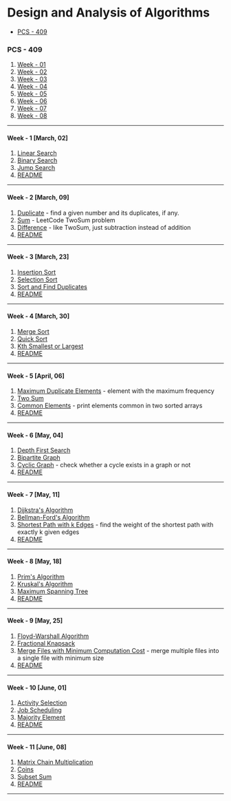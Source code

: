 # Design and Analysis of Algorithms

- [PCS - 409](#pcs---409)

[//]: # (- [TCS - 409])

### PCS - 409

1. [Week - 01](#week---1-march-02)
2. [Week - 02](#week---2-march-09)
3. [Week - 03](#week---3-march-23)
4. [Week - 04](#week---4-march-30)
5. [Week - 05](#week---5-april-06)
6. [Week - 06](#week---6-may-04)
7. [Week - 07](#week---7-may-11)
8. [Week - 08](#week---8-may-18)
---

#### Week - 1 [March, 02]

1. [Linear Search](/PCS-409/Week_1/linear_search.cpp)
2. [Binary Search](/PCS-409/Week_1/binary_search.cpp)
3. [Jump Search](/PCS-409/Week_1/jump_search.cpp)
4. [README](/PCS-409/Week_1/README.md)

---

#### Week - 2 [March, 09]

1. [Duplicate](/PCS-409/Week_2/search_dup_count.cpp) - find a given number and its duplicates, if any.
2. [Sum](/PCS-409/Week_2/two_sum.cpp) - LeetCode TwoSum problem
3. [Difference](/PCS-409/Week_2/two_diff.cpp) - like TwoSum, just subtraction instead of addition
4. [README](/PCS-409/Week_2/README.md)

---

#### Week - 3 [March, 23]

1. [Insertion Sort](/PCS-409/Week_3/insertion_sort.cpp)
2. [Selection Sort](/PCS-409/Week_3/selection_sort.cpp)
3. [Sort and Find Duplicates](/PCS-409/Week_3/sort_and_duplicate.cpp)
4. [README](/PCS-409/Week_3/README.md)

---

#### Week - 4 [March, 30]

1. [Merge Sort](/PCS-409/Week_4/merge_sort.cpp)
2. [Quick Sort](/PCS-409/Week_4/quick_sort.cpp)
3. [Kth Smallest or Largest](/PCS-409/Week_4/Kth.cpp)
4. [README](/PCS-409/Week_4/README.md)

---

#### Week - 5 [April, 06]

1. [Maximum Duplicate Elements](/PCS-409/Week_5/max_dup_elements.cpp) - element with the maximum frequency
2. [Two Sum](/PCS-409/Week_5/two_sum.cpp)
3. [Common Elements](/PCS-409/Week_5/common_elements.cpp) - print elements common in two sorted arrays
4. [README](/PCS-409/Week_5/README.md)

---

#### Week - 6 [May, 04]

1. [Depth First Search](/PCS-409/Week_6/dfs.cpp)
2. [Bipartite Graph](/PCS-409/Week_6/bipartite_graph.cpp)
3. [Cyclic Graph](/PCS-409/Week_6/has_cycle.cpp) - check whether a cycle exists in a graph or not
4. [README](/PCS-409/Week_6/README.md)
---

#### Week - 7 [May, 11]

1. [Dijkstra's Algorithm](/PCS-409/Week_7/Dijkstras.cpp)
2. [Bellman-Ford's Algorithm](/PCS-409/Week_7/bellmanFord.cpp)
3. [Shortest Path with k Edges](/PCS-409/Week_7/shortest_k.cpp) - find the weight of the shortest path with exactly k given edges
4. [README](/PCS-409/Week_7/README.md)
---

#### Week - 8 [May, 18]

1. [Prim's Algorithm](/PCS-409/Week_8/prims.cpp)
2. [Kruskal's Algorithm](/PCS-409/Week_8/kruskals.cpp)
3. [Maximum Spanning Tree](/PCS-409/Week_8/max_spanning.cpp)
4. [README](/PCS-409/Week_8/README.md)
---

#### Week - 9 [May, 25]

1. [Floyd-Warshall Algorithm](/PCS-409/Week_9/floydwarshall.cpp)
2. [Fractional Knapsack](/PCS-409/Week_9/fractional_knapsack.cpp)
3. [Merge Files with Minimum Computation Cost](/PCS-409/Week_9/min_comp.cpp) - merge multiple files into a single file with minimum size
4. [README](/PCS-409/Week_9/README.md)
---

#### Week - 10 [June, 01]

1. [Activity Selection](/PCS-409/Week_10/max_activities.cpp)
2. [Job Scheduling](/PCS-409/Week_10/max_tasks.cpp)
3. [Majority Element](/PCS-409/Week_10/majority_element.cpp)
4. [README](/PCS-409/Week_10/README.md)
---

#### Week - 11 [June, 08]

1. [Matrix Chain Multiplication](/PCS-409/Week_11/matrix_mul.cpp)
2. [Coins](/PCS-409/Week_11/coins.cpp)
3. [Subset Sum](/PCS-409/Week_11/subset.cpp)
4. [README](/PCS-409/Week_11/README.md)
---